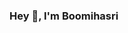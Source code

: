 ### Hey 👋, I'm Boomihasri

<!--
**Boomihasri/Boomihasri** is a ✨ _special_ ✨ repository because its `README.md` (this file) appears on your GitHub profile.

Here are some ideas to get you started:

🔧 Passionate Application Developer & Data Science Enthusiast: With a strong foundation in programming languages and frameworks, I am dedicated to building efficient, user-friendly applications and exploring the vast potential of Data Science. I thrive in dynamic teams and am always eager to contribute creatively.

🧠 Skills: Proficient in [list your key programming languages, e.g., Python, R, SQL]. Experienced with [list any data science tools or frameworks, e.g., Pandas, Scikit-learn, TensorFlow, Tableau].

📊 Data Science Focus: My primary interest lies in Data Science, where I work on projects involving data analysis, machine learning, and predictive modeling. I am passionate about extracting insights from data and applying them to solve real-world problems.

💼 Projects: My repositories include [mention a few key Data Science projects or repositories, e.g., predictive models, data visualization dashboards, machine learning pipelines]. These projects highlight my analytical skills and my ability to turn data into actionable insights.

📚 Continuous Learner: I am committed to keeping my skills sharp by exploring new technologies and best practices in Data Science. I believe in the power of open source and enjoy contributing to the community.

🌍 Let's Connect: I'm always open to collaboration on Data Science projects and other exciting opportunities. Feel free to explore my repositories and connect with me on [LinkedIn, Twitter, or other social platforms you use].
